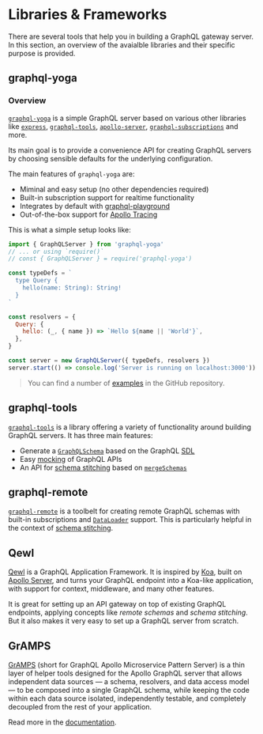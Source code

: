 # Libraries & Frameworks

There are several tools that help you in building a GraphQL gateway server. In this section, an overview of the avaialble libraries and their specific purpose is provided.

## graphql-yoga

### Overview

[`graphql-yoga`](https://github.com/graphcool/graphql-yoga/) is a simple GraphQL server based on various other libraries like [`express`](https://github.com/expressjs/express), [`graphql-tools`](https://github.com/apollographql/graphql-tools), [`apollo-server`](https://github.com/apollographql/apollo-server), [`graphql-subscriptions`](https://github.com/apollographql/graphql-subscriptions) and more.

Its main goal is to provide a convenience API for creating GraphQL servers by choosing sensible defaults for the underlying configuration.

The main features of `graphql-yoga` are:

- Miminal and easy setup (no other dependencies required)
- Built-in subscription support for realtime functionality
- Integrates by default with [graphql-playground](https://github.com/graphcool/graphql-playground)
- Out-of-the-box support for [Apollo Tracing](https://github.com/apollographql/apollo-tracing)

This is what a simple setup looks like:

```js
import { GraphQLServer } from 'graphql-yoga'
// ... or using `require()`
// const { GraphQLServer } = require('graphql-yoga')

const typeDefs = `
  type Query {
    hello(name: String): String!
  }
`

const resolvers = {
  Query: {
    hello: (_, { name }) => `Hello ${name || 'World'}`,
  },
}

const server = new GraphQLServer({ typeDefs, resolvers })
server.start(() => console.log('Server is running on localhost:3000'))
```

> You can find a number of [examples](https://github.com/graphcool/graphql-yoga/tree/master/examples) in the GitHub repository.

## graphql-tools

[`graphql-tools`](https://github.com/apollographql/graphql-tools) is a library offering a variety of functionality around building GraphQL servers. It has three main features:

- Generate a [`GraphQLSchema`](graphql.org/graphql-js/type/#graphqlschema) based on the GraphQL [SDL](https://blog.graph.cool/graphql-sdl-schema-definition-language-6755bcb9ce51)
- Easy [mocking](https://www.apollographql.com/docs/graphql-tools/mocking.html) of GraphQL APIs
- An API for [schema stitching](./schema-stitching.md) based on [`mergeSchemas`](https://www.apollographql.com/docs/graphql-tools/schema-stitching.html#mergeSchemas)

## graphql-remote

[`graphql-remote`](https://github.com/graphcool/graphql-remote) is a toolbelt for creating remote GraphQL schemas with built-in subscriptions and [`DataLoader`](./batching-dataloader.md#dataloader) support. This is particularly helpful in the context of [schema stitching](./schema-stitching.md).

## Qewl

[Qewl](https://github.com/qewl/qewl) is a GraphQL Application Framework. It is inspired by [Koa](http://koajs.com/), built on [Apollo Server](https://github.com/apollographql/apollo-server), and turns your GraphQL endpoint into a Koa-like application, with support for context, middleware, and many other features.

It is great for setting up an API gateway on top of existing GraphQL endpoints, applying concepts like _remote schemas_ and _schema stitching_. But it also makes it very easy to set up a GraphQL server from scratch.

## GrAMPS

[GrAMPS](https://gramps.js.org/) (short for GraphQL Apollo Microservice Pattern Server) is a thin layer of helper tools designed for the Apollo GraphQL server that allows independent data sources — a schema, resolvers, and data access model — to be composed into a single GraphQL schema, while keeping the code within each data source isolated, independently testable, and completely decoupled from the rest of your application.

Read more in the [documentation](https://gramps-graphql.github.io/gramps-express/).